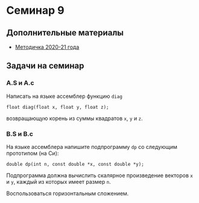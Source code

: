 # Семинар 9

## Дополнительные материалы

* [Методичка 2020-21 года](https://github.com/blackav/hse-caos-2020/tree/master/09-asm3)

## Задачи на семинар

### A.S и A.c

Написать на языке ассемблер функцию `diag`

```float diag(float x, float y, float z);```

возвращающую корень из суммы квадратов `x`, `y` и `z`.

### B.S и B.c

На языке ассемблера напишите подпрограмму `dp` со следующим прототипом (на Си):

```double dp(int n, const double *x, const double *y);```

Подпрограмма должна вычислить скалярное произведение векторов `x` и `y`, каждый из которых имеет размер `n`.

Воспользоваться горизонтальным сложением.
